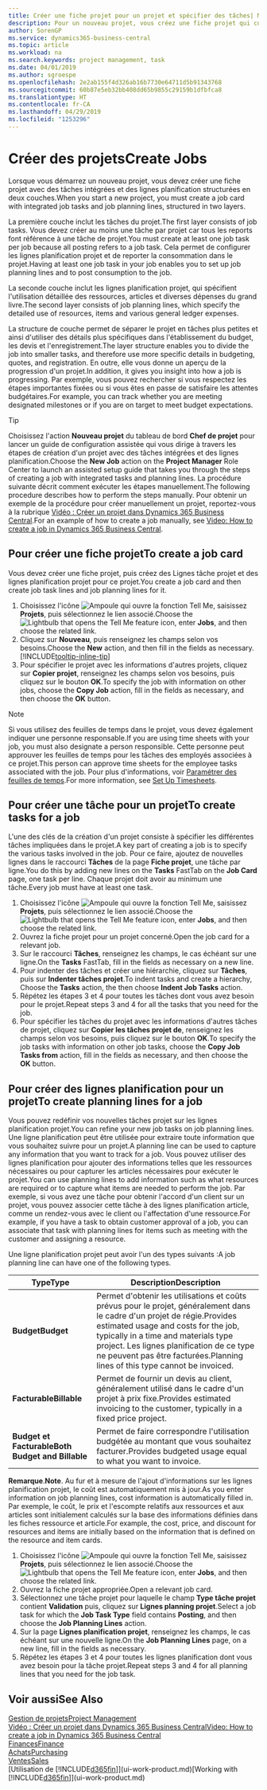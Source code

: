 ```yaml
---
title: Créer une fiche projet pour un projet et spécifier des tâches| Microsoft Docs
description: Pour un nouveau projet, vous créez une fiche projet qui contient les tâches projet et les lignes planification, pour vous aider à gérer la progression et les budgets.
author: SorenGP
ms.service: dynamics365-business-central
ms.topic: article
ms.workload: na
ms.search.keywords: project management, task
ms.date: 04/01/2019
ms.author: sgroespe
ms.openlocfilehash: 2e2ab155f4d326ab16b7730e64711d5b91343768
ms.sourcegitcommit: 60b87e5eb32bb408dd65b9855c29159b1dfbfca8
ms.translationtype: HT
ms.contentlocale: fr-CA
ms.lasthandoff: 04/29/2019
ms.locfileid: "1253296"
---
```

# <a name="create-jobs"></a><span data-ttu-id="bdf36-103">Créer des projets</span><span class="sxs-lookup"><span data-stu-id="bdf36-103">Create Jobs</span></span>
<span data-ttu-id="bdf36-104">Lorsque vous démarrez un nouveau projet, vous devez créer une fiche projet avec des tâches intégrées et des lignes planification structurées en deux couches.</span><span class="sxs-lookup"><span data-stu-id="bdf36-104">When you start a new project, you must create a job card with integrated job tasks and job planning lines, structured in two layers.</span></span>  

<span data-ttu-id="bdf36-105">La première couche inclut les tâches du projet.</span><span class="sxs-lookup"><span data-stu-id="bdf36-105">The first layer consists of job tasks.</span></span> <span data-ttu-id="bdf36-106">Vous devez créer au moins une tâche par projet car tous les reports font référence à une tâche de projet.</span><span class="sxs-lookup"><span data-stu-id="bdf36-106">You must create at least one job task per job because all posting refers to a job task.</span></span> <span data-ttu-id="bdf36-107">Cela permet de configurer les lignes planification projet et de reporter la consommation dans le projet.</span><span class="sxs-lookup"><span data-stu-id="bdf36-107">Having at least one job task in your job enables you to set up job planning lines and to post consumption to the job.</span></span>

<span data-ttu-id="bdf36-108">La seconde couche inclut les lignes planification projet, qui spécifient l'utilisation détaillée des ressources, articles et diverses dépenses du grand livre.</span><span class="sxs-lookup"><span data-stu-id="bdf36-108">The second layer consists of job planning lines, which specify the detailed use of resources, items and various general ledger expenses.</span></span>

<span data-ttu-id="bdf36-109">La structure de couche permet de séparer le projet en tâches plus petites et ainsi d'utiliser des détails plus spécifiques dans l'établissement du budget, les devis et l'enregistrement.</span><span class="sxs-lookup"><span data-stu-id="bdf36-109">The layer structure enables you to divide the job into smaller tasks, and therefore use more specific details in budgeting, quotes, and registration.</span></span> <span data-ttu-id="bdf36-110">En outre, elle vous donne un aperçu de la progression d'un projet.</span><span class="sxs-lookup"><span data-stu-id="bdf36-110">In addition, it gives you insight into how a job is progressing.</span></span> <span data-ttu-id="bdf36-111">Par exemple, vous pouvez rechercher si vous respectez les étapes importantes fixées ou si vous êtes en passe de satisfaire les attentes budgétaires.</span><span class="sxs-lookup"><span data-stu-id="bdf36-111">For example, you can track whether you are meeting designated milestones or if you are on target to meet budget expectations.</span></span>

> [!TIP]
> <span data-ttu-id="bdf36-112">Choisissez l'action **Nouveau projet** du tableau de bord **Chef de projet** pour lancer un guide de configuration assistée qui vous dirige à travers les étapes de création d'un projet avec des tâches intégrées et des lignes planification.</span><span class="sxs-lookup"><span data-stu-id="bdf36-112">Choose the **New Job** action on the **Project Manager** Role Center to launch an assisted setup guide that takes you through the steps of creating a job with integrated tasks and planning lines.</span></span> <span data-ttu-id="bdf36-113">La procédure suivante décrit comment exécuter les étapes manuellement.</span><span class="sxs-lookup"><span data-stu-id="bdf36-113">The following procedure describes how to perform the steps manually.</span></span> <span data-ttu-id="bdf36-114">Pour obtenir un exemple de la procédure pour créer manuellement un projet, reportez-vous à la rubrique [Vidéo : Créer un projet dans Dynamics 365 Business Central](https://www.youtube.com/watch?v=VqaPWr7BWmw).</span><span class="sxs-lookup"><span data-stu-id="bdf36-114">For an example of how to create a job manually, see [Video: How to create a job in Dynamics 365 Business Central](https://www.youtube.com/watch?v=VqaPWr7BWmw).</span></span>

## <a name="to-create-a-job-card"></a><span data-ttu-id="bdf36-115">Pour créer une fiche projet</span><span class="sxs-lookup"><span data-stu-id="bdf36-115">To create a job card</span></span>
<span data-ttu-id="bdf36-116">Vous devez créer une fiche projet, puis créez des Lignes tâche projet et des lignes planification projet pour ce projet.</span><span class="sxs-lookup"><span data-stu-id="bdf36-116">You create a job card and then create job task lines and job planning lines for it.</span></span>

1. <span data-ttu-id="bdf36-117">Choisissez l'icône ![Ampoule qui ouvre la fonction Tell Me](media/ui-search/search_small.png "Dites-moi ce que vous voulez faire"), saisissez **Projets**, puis sélectionnez le lien associé.</span><span class="sxs-lookup"><span data-stu-id="bdf36-117">Choose the ![Lightbulb that opens the Tell Me feature](media/ui-search/search_small.png "Tell me what you want to do") icon, enter **Jobs**, and then choose the related link.</span></span>  
2. <span data-ttu-id="bdf36-118">Cliquez sur **Nouveau**, puis renseignez les champs selon vos besoins.</span><span class="sxs-lookup"><span data-stu-id="bdf36-118">Choose the **New** action, and then fill in the fields as necessary.</span></span> [!INCLUDE[tooltip-inline-tip](includes/tooltip-inline-tip_md.md)]
3. <span data-ttu-id="bdf36-119">Pour spécifier le projet avec les informations d'autres projets, cliquez sur **Copier projet**, renseignez les champs selon vos besoins, puis cliquez sur le bouton **OK**.</span><span class="sxs-lookup"><span data-stu-id="bdf36-119">To specify the job with information on other jobs, choose the **Copy Job** action, fill in the fields as necessary, and then choose the **OK** button.</span></span>

> [!NOTE]  
>   <span data-ttu-id="bdf36-120">Si vous utilisez des feuilles de temps dans le projet, vous devez également indiquer une personne responsable.</span><span class="sxs-lookup"><span data-stu-id="bdf36-120">If you are using time sheets with your job, you must also designate a person responsible.</span></span> <span data-ttu-id="bdf36-121">Cette personne peut approuver les feuilles de temps pour les tâches des employés associées à ce projet.</span><span class="sxs-lookup"><span data-stu-id="bdf36-121">This person can approve time sheets for the employee tasks associated with the job.</span></span> <span data-ttu-id="bdf36-122">Pour plus d'informations, voir [Paramétrer des feuilles de temps](projects-how-setup-time-sheets.md).</span><span class="sxs-lookup"><span data-stu-id="bdf36-122">For more information, see [Set Up Timesheets](projects-how-setup-time-sheets.md).</span></span>

## <a name="to-create-tasks-for-a-job"></a><span data-ttu-id="bdf36-123">Pour créer une tâche pour un projet</span><span class="sxs-lookup"><span data-stu-id="bdf36-123">To create tasks for a job</span></span>
<span data-ttu-id="bdf36-124">L'une des clés de la création d'un projet consiste à spécifier les différentes tâches impliquées dans le projet.</span><span class="sxs-lookup"><span data-stu-id="bdf36-124">A key part of creating a job is to specify the various tasks involved in the job.</span></span> <span data-ttu-id="bdf36-125">Pour ce faire, ajoutez de nouvelles lignes dans le raccourci **Tâches** de la page **Fiche projet**, une tâche par ligne.</span><span class="sxs-lookup"><span data-stu-id="bdf36-125">You do this by adding new lines on the **Tasks** FastTab on the **Job Card** page, one task per line.</span></span> <span data-ttu-id="bdf36-126">Chaque projet doit avoir au minimum une tâche.</span><span class="sxs-lookup"><span data-stu-id="bdf36-126">Every job must have at least one task.</span></span>

1. <span data-ttu-id="bdf36-127">Choisissez l'icône ![Ampoule qui ouvre la fonction Tell Me](media/ui-search/search_small.png "Dites-moi ce que vous voulez faire"), saisissez **Projets**, puis sélectionnez le lien associé.</span><span class="sxs-lookup"><span data-stu-id="bdf36-127">Choose the ![Lightbulb that opens the Tell Me feature](media/ui-search/search_small.png "Tell me what you want to do") icon, enter **Jobs**, and then choose the related link.</span></span>
2. <span data-ttu-id="bdf36-128">Ouvrez la fiche projet pour un projet concerné.</span><span class="sxs-lookup"><span data-stu-id="bdf36-128">Open the job card for a relevant job.</span></span>
3. <span data-ttu-id="bdf36-129">Sur le raccourci **Tâches**, renseignez les champs, le cas échéant sur une ligne.</span><span class="sxs-lookup"><span data-stu-id="bdf36-129">On the **Tasks** FastTab, fill in the fields as necessary on a new line.</span></span>
4. <span data-ttu-id="bdf36-130">Pour indenter des tâches et créer une hiérarchie, cliquez sur **Tâches**, puis sur **Indenter tâches projet**.</span><span class="sxs-lookup"><span data-stu-id="bdf36-130">To indent tasks and create a hierarchy, Choose the **Tasks** action, the then choose **Indent Job Tasks** action.</span></span>
5. <span data-ttu-id="bdf36-131">Répétez les étapes 3 et 4 pour toutes les tâches dont vous avez besoin pour le projet.</span><span class="sxs-lookup"><span data-stu-id="bdf36-131">Repeat steps 3 and 4 for all the tasks that you need for the job.</span></span>
6. <span data-ttu-id="bdf36-132">Pour spécifier les tâches du projet avec les informations d'autres tâches de projet, cliquez sur **Copier les tâches projet de**, renseignez les champs selon vos besoins, puis cliquez sur le bouton **OK**.</span><span class="sxs-lookup"><span data-stu-id="bdf36-132">To specify the job tasks with information on other job tasks, choose the **Copy Job Tasks from** action, fill in the fields as necessary, and then choose the **OK** button.</span></span>

## <a name="to-create-planning-lines-for-a-job"></a><span data-ttu-id="bdf36-133">Pour créer des lignes planification pour un projet</span><span class="sxs-lookup"><span data-stu-id="bdf36-133">To create planning lines for a job</span></span>
<span data-ttu-id="bdf36-134">Vous pouvez redéfinir vos nouvelles tâches projet sur les lignes planification projet.</span><span class="sxs-lookup"><span data-stu-id="bdf36-134">You can refine your new job tasks on job planning lines.</span></span> <span data-ttu-id="bdf36-135">Une ligne planification peut être utilisée pour extraire toute information que vous souhaitez suivre pour un projet.</span><span class="sxs-lookup"><span data-stu-id="bdf36-135">A planning line can be used to capture any information that you want to track for a job.</span></span> <span data-ttu-id="bdf36-136">Vous pouvez utiliser des lignes planification pour ajouter des informations telles que les ressources nécessaires ou pour capturer les articles nécessaires pour exécuter le projet.</span><span class="sxs-lookup"><span data-stu-id="bdf36-136">You can use planning lines to add information such as what resources are required or to capture what items are needed to perform the job.</span></span> <span data-ttu-id="bdf36-137">Par exemple, si vous avez une tâche pour obtenir l'accord d'un client sur un projet, vous pouvez associer cette tâche à des lignes planification article, comme un rendez-vous avec le client ou l'affectation d'une ressource.</span><span class="sxs-lookup"><span data-stu-id="bdf36-137">For example, if you have a task to obtain customer approval of a job, you can associate that task with planning lines for items such as meeting with the customer and assigning a resource.</span></span>  

<span data-ttu-id="bdf36-138">Une ligne planification projet peut avoir l'un des types suivants :</span><span class="sxs-lookup"><span data-stu-id="bdf36-138">A job planning line can have one of the following types.</span></span>  

| <span data-ttu-id="bdf36-139">Type</span><span class="sxs-lookup"><span data-stu-id="bdf36-139">Type</span></span> | <span data-ttu-id="bdf36-140">Description</span><span class="sxs-lookup"><span data-stu-id="bdf36-140">Description</span></span> |
| --- | --- |
| <span data-ttu-id="bdf36-141">**Budget**</span><span class="sxs-lookup"><span data-stu-id="bdf36-141">**Budget**</span></span> |<span data-ttu-id="bdf36-142">Permet d'obtenir les utilisations et coûts prévus pour le projet, généralement dans le cadre d'un projet de régie.</span><span class="sxs-lookup"><span data-stu-id="bdf36-142">Provides estimated usage and costs for the job, typically in a time and materials type project.</span></span> <span data-ttu-id="bdf36-143">Les lignes planification de ce type ne peuvent pas être facturées.</span><span class="sxs-lookup"><span data-stu-id="bdf36-143">Planning lines of this type cannot be invoiced.</span></span> |
| <span data-ttu-id="bdf36-144">**Facturable**</span><span class="sxs-lookup"><span data-stu-id="bdf36-144">**Billable**</span></span> |<span data-ttu-id="bdf36-145">Permet de fournir un devis au client, généralement utilisé dans le cadre d'un projet à prix fixe.</span><span class="sxs-lookup"><span data-stu-id="bdf36-145">Provides estimated invoicing to the customer, typically in a fixed price project.</span></span> |
| <span data-ttu-id="bdf36-146">**Budget et Facturable**</span><span class="sxs-lookup"><span data-stu-id="bdf36-146">**Both Budget and Billable**</span></span> |<span data-ttu-id="bdf36-147">Permet de faire correspondre l'utilisation budgétée au montant que vous souhaitez facturer.</span><span class="sxs-lookup"><span data-stu-id="bdf36-147">Provides budgeted usage equal to what you want to invoice.</span></span> |

<span data-ttu-id="bdf36-148">**Remarque**.</span><span class="sxs-lookup"><span data-stu-id="bdf36-148">**Note**.</span></span> <span data-ttu-id="bdf36-149">Au fur et à mesure de l'ajout d'informations sur les lignes planification projet, le coût est automatiquement mis à jour.</span><span class="sxs-lookup"><span data-stu-id="bdf36-149">As you enter information on job planning lines, cost information is automatically filled in.</span></span> <span data-ttu-id="bdf36-150">Par exemple, le coût, le prix et l'escompte relatifs aux ressources et aux articles sont initialement calculés sur la base des informations définies dans les fiches ressource et article.</span><span class="sxs-lookup"><span data-stu-id="bdf36-150">For example, the cost, price, and discount for resources and items are initially based on the information that is defined on the resource and item cards.</span></span>

1. <span data-ttu-id="bdf36-151">Choisissez l'icône ![Ampoule qui ouvre la fonction Tell Me](media/ui-search/search_small.png "Dites-moi ce que vous voulez faire"), saisissez **Projets**, puis sélectionnez le lien associé.</span><span class="sxs-lookup"><span data-stu-id="bdf36-151">Choose the ![Lightbulb that opens the Tell Me feature](media/ui-search/search_small.png "Tell me what you want to do") icon, enter **Jobs**, and then choose the related link.</span></span>
2. <span data-ttu-id="bdf36-152">Ouvrez la fiche projet appropriée.</span><span class="sxs-lookup"><span data-stu-id="bdf36-152">Open a relevant job card.</span></span>
3. <span data-ttu-id="bdf36-153">Sélectionnez une tâche projet pour laquelle le champ **Type tâche projet** contient **Validation** puis, cliquez sur **Lignes planning projet**.</span><span class="sxs-lookup"><span data-stu-id="bdf36-153">Select a job task for which the **Job Task Type** field contains **Posting**, and then choose the **Job Planning Lines** action.</span></span>  
4. <span data-ttu-id="bdf36-154">Sur la page **Lignes planification projet**, renseignez les champs, le cas échéant sur une nouvelle ligne.</span><span class="sxs-lookup"><span data-stu-id="bdf36-154">On the **Job Planning Lines** page, on a new line, fill in the fields as necessary.</span></span>
5. <span data-ttu-id="bdf36-155">Répétez les étapes 3 et 4 pour toutes les lignes planification dont vous avez besoin pour la tâche projet.</span><span class="sxs-lookup"><span data-stu-id="bdf36-155">Repeat steps 3 and 4 for all planning lines that you need for the job task.</span></span>

## <a name="see-also"></a><span data-ttu-id="bdf36-156">Voir aussi</span><span class="sxs-lookup"><span data-stu-id="bdf36-156">See Also</span></span>

[<span data-ttu-id="bdf36-157">Gestion de projets</span><span class="sxs-lookup"><span data-stu-id="bdf36-157">Project Management</span></span>](projects-manage-projects.md)  
[<span data-ttu-id="bdf36-158">Vidéo : Créer un projet dans Dynamics 365 Business Central</span><span class="sxs-lookup"><span data-stu-id="bdf36-158">Video: How to create a job in Dynamics 365 Business Central</span></span>](https://www.youtube.com/watch?v=VqaPWr7BWmw)  
[<span data-ttu-id="bdf36-159">Finances</span><span class="sxs-lookup"><span data-stu-id="bdf36-159">Finance</span></span>](finance.md)  
[<span data-ttu-id="bdf36-160">Achats</span><span class="sxs-lookup"><span data-stu-id="bdf36-160">Purchasing</span></span>](purchasing-manage-purchasing.md)  
[<span data-ttu-id="bdf36-161">Ventes</span><span class="sxs-lookup"><span data-stu-id="bdf36-161">Sales</span></span>](sales-manage-sales.md)  
<span data-ttu-id="bdf36-162">[Utilisation de [!INCLUDE[d365fin](includes/d365fin_md.md)]](ui-work-product.md)</span><span class="sxs-lookup"><span data-stu-id="bdf36-162">[Working with [!INCLUDE[d365fin](includes/d365fin_md.md)]](ui-work-product.md)</span></span>  
